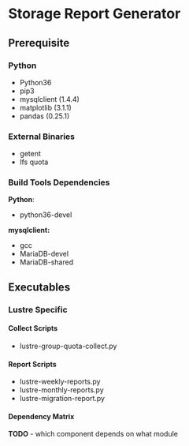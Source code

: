 # Storage Report Generator

## Prerequisite

### Python

* Python36
* pip3 
* mysqlclient (1.4.4)
* matplotlib (3.1.1)
* pandas (0.25.1)

### External Binaries

* getent
* lfs quota

### Build Tools Dependencies

__Python__:  

* python36-devel

__mysqlclient:__  

* gcc
* MariaDB-devel
* MariaDB-shared

## Executables

### Lustre Specific

#### Collect Scripts

* lustre-group-quota-collect.py

#### Report Scripts

* lustre-weekly-reports.py
* lustre-monthly-reports.py
* lustre-migration-report.py

#### Dependency Matrix

**TODO** - which component depends on what module
